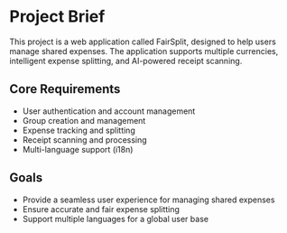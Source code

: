 # Project Brief

This project is a web application called FairSplit, designed to help users manage shared expenses. The application supports multiple currencies, intelligent expense splitting, and AI-powered receipt scanning.

## Core Requirements
- User authentication and account management
- Group creation and management
- Expense tracking and splitting
- Receipt scanning and processing
- Multi-language support (i18n)

## Goals
- Provide a seamless user experience for managing shared expenses
- Ensure accurate and fair expense splitting
- Support multiple languages for a global user base
